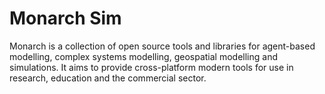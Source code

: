 # Monarch Sim
Monarch is a collection of open source tools and libraries for agent-based modelling, complex systems modelling, geospatial modelling and simulations. It aims to provide cross-platform modern tools for use in research, education and the commercial sector.
